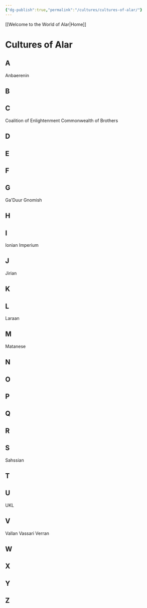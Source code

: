 ```yaml
---
{"dg-publish":true,"permalink":"/cultures/cultures-of-alar/"}
---
```


[[Welcome to the World of Alar\|Home]]

# Cultures of Alar

## A
Anbaerenin
## B

## C
Coalition of Enlightenment
Commonwealth of Brothers
## D

## E

## F

## G
Ga'Duur
Gnomish
## H

## I
Ionian
Imperium
## J
Jirian
## K

## L
Laraan
## M
Matanese
## N

## O

## P

## Q

## R

## S
Sahssian
## T

## U
UKL
## V
Vallan
Vassari
Verran
## W

## X

## Y

## Z
